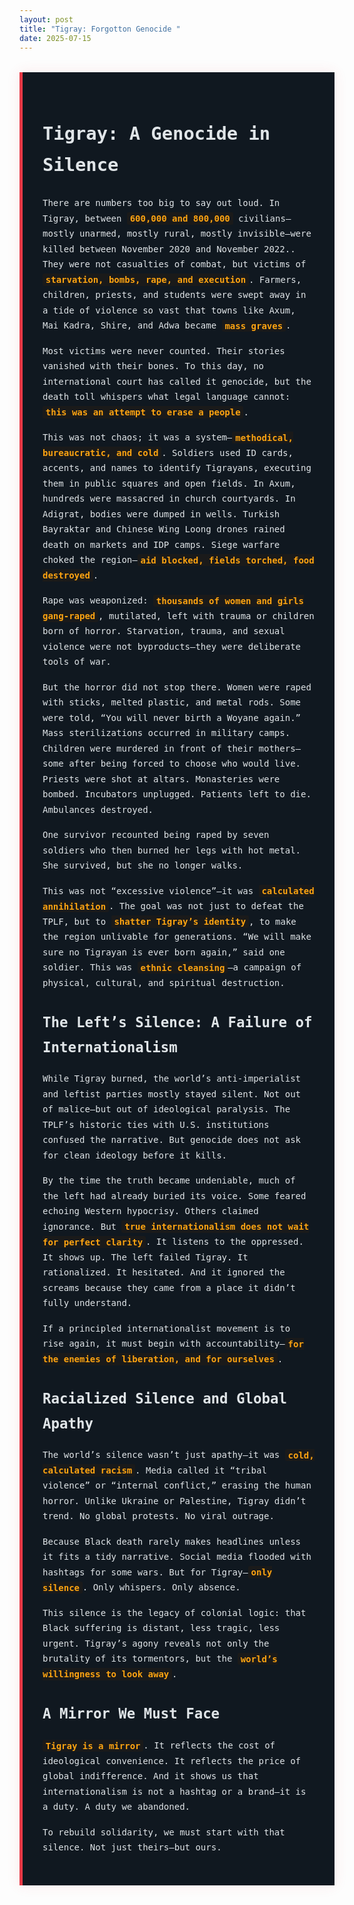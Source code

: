 ```yaml
---
layout: post
title: "Tigray: Forgotton Genocide "
date: 2025-07-15
---
```


<div class="ethiopia-revolution-container">
  <style>
    .ethiopia-revolution-container {
      font-family: 'Ubuntu Mono', monospace;
      max-width: 900px;
      margin: 2rem auto;
      padding: 2rem;
      background: #101820;
      border-left: 5px solid #e63946;
      box-shadow: 0 0 20px rgba(230, 57, 70, 0.1);
      color: #e0e5e8;
      line-height: 1.75;
    }

    .ethiopia-revolution-container h1,
    .ethiopia-revolution-container h2 {
      color: #e63946;
      margin-bottom: 0.5rem;
    }

    .ethiopia-revolution-container h1 {
      font-size: 1.8rem;
      margin-bottom: 1.5rem;
    }

    .ethiopia-revolution-container h2 {
      font-size: 1.4rem;
      margin-top: 2rem;
    }

    .ethiopia-revolution-container p {
      margin-bottom: 1rem;
    }

    .highlight {
      font-weight: bold;
      color: #fca311;
      background-color: #1a1a1a;
      padding: 0.1rem 0.3rem;
      border-radius: 3px;
    }

    blockquote {
      margin: 1.5rem 0;
      padding: 1rem;
      background: #1a1a1a;
      border-left: 5px solid #fca311;
      color: #f1f1f1;
    }
  </style>

  <h1>Tigray: A Genocide in Silence</h1>


  <p>There are numbers too big to say out loud. In Tigray, between <span class="highlight">600,000 and 800,000</span> civilians—mostly unarmed, mostly rural, mostly invisible—were killed between November 2020 and November 2022.. They were not casualties of combat, but victims of <span class="highlight">starvation, bombs, rape, and execution</span>. Farmers, children, priests, and students were swept away in a tide of violence so vast that towns like Axum, Mai Kadra, Shire, and Adwa became <span class="highlight">mass graves</span>.</p>

  <p>Most victims were never counted. Their stories vanished with their bones. To this day, no international court has called it genocide, but the death toll whispers what legal language cannot: <span class="highlight">this was an attempt to erase a people</span>.</p>

  <p>This was not chaos; it was a system—<span class="highlight">methodical, bureaucratic, and cold</span>. Soldiers used ID cards, accents, and names to identify Tigrayans, executing them in public squares and open fields. In Axum, hundreds were massacred in church courtyards. In Adigrat, bodies were dumped in wells. Turkish Bayraktar and Chinese Wing Loong drones rained death on markets and IDP camps. Siege warfare choked the region—<span class="highlight">aid blocked, fields torched, food destroyed</span>.</p>

  <p>Rape was weaponized: <span class="highlight">thousands of women and girls gang-raped</span>, mutilated, left with trauma or children born of horror. Starvation, trauma, and sexual violence were not byproducts—they were deliberate tools of war.</p>

  <p>But the horror did not stop there. Women were raped with sticks, melted plastic, and metal rods. Some were told, “You will never birth a Woyane again.” Mass sterilizations occurred in military camps. Children were murdered in front of their mothers—some after being forced to choose who would live. Priests were shot at altars. Monasteries were bombed. Incubators unplugged. Patients left to die. Ambulances destroyed.</p>

  <p>One survivor recounted being raped by seven soldiers who then burned her legs with hot metal. She survived, but she no longer walks.</p>

  <p>This was not “excessive violence”—it was <span class="highlight">calculated annihilation</span>. The goal was not just to defeat the TPLF, but to <span class="highlight">shatter Tigray’s identity</span>, to make the region unlivable for generations. “We will make sure no Tigrayan is ever born again,” said one soldier. This was <span class="highlight">ethnic cleansing</span>—a campaign of physical, cultural, and spiritual destruction.</p>

  <h2>The Left’s Silence: A Failure of Internationalism</h2>

  <p>While Tigray burned, the world’s anti-imperialist and leftist parties mostly stayed silent. Not out of malice—but out of ideological paralysis. The TPLF’s historic ties with U.S. institutions confused the narrative. But genocide does not ask for clean ideology before it kills.</p>

  <p>By the time the truth became undeniable, much of the left had already buried its voice. Some feared echoing Western hypocrisy. Others claimed ignorance. But <span class="highlight">true internationalism does not wait for perfect clarity</span>. It listens to the oppressed. It shows up. The left failed Tigray. It rationalized. It hesitated. And it ignored the screams because they came from a place it didn’t fully understand.</p>

  <p>If a principled internationalist movement is to rise again, it must begin with accountability—<span class="highlight">for the enemies of liberation, and for ourselves</span>.</p>

  <h2>Racialized Silence and Global Apathy</h2>

  <p>The world’s silence wasn’t just apathy—it was <span class="highlight">cold, calculated racism</span>. Media called it “tribal violence” or “internal conflict,” erasing the human horror. Unlike Ukraine or Palestine, Tigray didn’t trend. No global protests. No viral outrage.</p>

  <p>Because Black death rarely makes headlines unless it fits a tidy narrative. Social media flooded with hashtags for some wars. But for Tigray—<span class="highlight">only silence</span>. Only whispers. Only absence.</p>

  <p>This silence is the legacy of colonial logic: that Black suffering is distant, less tragic, less urgent. Tigray’s agony reveals not only the brutality of its tormentors, but the <span class="highlight">world’s willingness to look away</span>.</p>

  <h2>A Mirror We Must Face</h2>

  <p><span class="highlight">Tigray is a mirror</span>. It reflects the cost of ideological convenience. It reflects the price of global indifference. And it shows us that internationalism is not a hashtag or a brand—it is a duty. A duty we abandoned.</p>

  <p>To rebuild solidarity, we must start with that silence. Not just theirs—but ours.</p>
</div>
